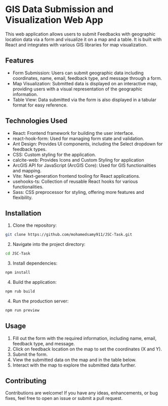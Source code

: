 # GIS Data Submission and Visualization Web App

This web application allows users to submit Feedbacks with geographic location data via a form and visualize it on a map and a table. It is built with React and integrates with various GIS libraries for map visualization.

## Features
- Form Submission: Users can submit geographic data including coordinates, name, email, feedback type, and message through a form.
- Map Visualization: Submitted data is displayed on an interactive map, providing users with a visual representation of the geographic information.
- Table View: Data submitted via the form is also displayed in a tabular format for easy reference.

## Technologies Used
- React: Frontend framework for building the user interface.
- react-hook-form: Used for managing form state and validation.
- Ant Design: Provides UI components, including the Select dropdown for feedback types.
- CSS: Custom styling for the application.
- calcite-web: Provides Icons and Custom Styling for application
- ArcGIS API for JavaScript (ArcGIS Core): Used for GIS functionalities and mapping.
- Vite: Next-generation frontend tooling for React applications.
- usehooks-ts: Collection of reusable React hooks for various functionalities.
- Sass: CSS preprocessor for styling, offering more features and flexibility.

## Installation
1. Clone the repository:

```bash
git clone https://github.com/mohamedsamy911/JSC-Task.git
```
2. Navigate into the project directory:

```bash
cd JSC-Task
```
3. Install dependencies:

```bash
npm install
```
4. Build the application:

```bash
npm rub build
```
4. Run the production server:

```bash
npm run preview
```

## Usage
1. Fill out the form with the required information, including
name, email, feedback type, and message.
2. Click on feedback location on the map to set the coordinates (X and Y).
3. Submit the form.
4. View the submitted data on the map and in the table below.
5. Interact with the map to explore the submitted data further.

## Contributing
Contributions are welcome! If you have any ideas, enhancements, or bug fixes, feel free to open an issue or submit a pull request.